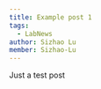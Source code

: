 ```yaml
---
title: Example post 1
tags:
  - LabNews
author: Sizhao Lu
member: Sizhao-Lu
---
```


Just a test post
